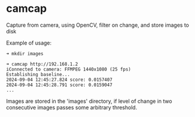 # camcap
Capture from camera, using OpenCV, filter on change, and store images to disk

Example of usage:
```
➜ mkdir images

➜ camcap http://192.168.1.2 
iConnected to camera: FFMPEG 1440x1080 (25 fps)
Establishing baseline...
2024-09-04 12:45:27.824 score: 0.0157407
2024-09-04 12:45:28.791 score: 0.0159047
...
```

Images are stored in the 'images' directory, if level of change in two consecutive images passes some arbitrary threshold.

